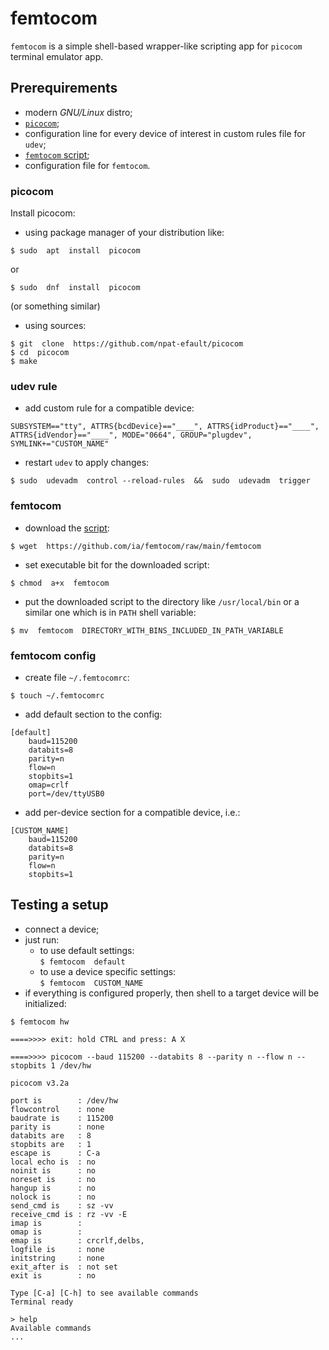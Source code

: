 # femtocom

`femtocom` is a simple shell-based wrapper-like scripting app for `picocom` terminal emulator app.


## Prerequirements

- modern _GNU/Linux_ distro;
- [`picocom`](https://github.com/npat-efault/picocom);
- configuration line for every device of interest in custom rules file for `udev`;
- [`femtocom` script](https://github.com/ia/femtocom/raw/main/femtocom);
- configuration file for `femtocom`.


### picocom

Install picocom:
- using package manager of your distribution like:
```
$ sudo  apt  install  picocom
```
or
```
$ sudo  dnf  install  picocom
```
(or something similar)

- using sources:
```
$ git  clone  https://github.com/npat-efault/picocom
$ cd  picocom
$ make
```


### udev rule

- add custom rule for a compatible device:
```
SUBSYSTEM=="tty", ATTRS{bcdDevice}=="____", ATTRS{idProduct}=="____", ATTRS{idVendor}=="____", MODE="0664", GROUP="plugdev", SYMLINK+="CUSTOM_NAME"
```

- restart `udev` to apply changes:
```
$ sudo  udevadm  control --reload-rules  &&  sudo  udevadm  trigger
```


### femtocom

- download the [script](https://github.com/ia/femtocom/raw/main/femtocom):
```
$ wget  https://github.com/ia/femtocom/raw/main/femtocom
```
- set executable bit for the downloaded script:
```
$ chmod  a+x  femtocom
```
- put the downloaded script to the directory like `/usr/local/bin` or a similar one which is in `PATH` shell variable:
```
$ mv  femtocom  DIRECTORY_WITH_BINS_INCLUDED_IN_PATH_VARIABLE
```


### femtocom config

- create file `~/.femtocomrc`:
```
$ touch ~/.femtocomrc
```

- add default section to the config:
```
[default]
	baud=115200
	databits=8
	parity=n
	flow=n
	stopbits=1
	omap=crlf
	port=/dev/ttyUSB0
```

- add per-device section for a compatible device, i.e.:
```
[CUSTOM_NAME]
	baud=115200
	databits=8
	parity=n
	flow=n
	stopbits=1
```


## Testing a setup

- connect a device;
- just run:
  - to use default settings:  
`$ femtocom  default`
  - to use a device specific settings:  
`$ femtocom  CUSTOM_NAME`
- if everything is configured properly, then shell to a target device will be initialized:
```
$ femtocom hw

====>>>> exit: hold CTRL and press: A X

====>>>> picocom --baud 115200 --databits 8 --parity n --flow n --stopbits 1 /dev/hw

picocom v3.2a

port is        : /dev/hw
flowcontrol    : none
baudrate is    : 115200
parity is      : none
databits are   : 8
stopbits are   : 1
escape is      : C-a
local echo is  : no
noinit is      : no
noreset is     : no
hangup is      : no
nolock is      : no
send_cmd is    : sz -vv
receive_cmd is : rz -vv -E
imap is        : 
omap is        : 
emap is        : crcrlf,delbs,
logfile is     : none
initstring     : none
exit_after is  : not set
exit is        : no

Type [C-a] [C-h] to see available commands
Terminal ready

> help
Available commands
...
```


